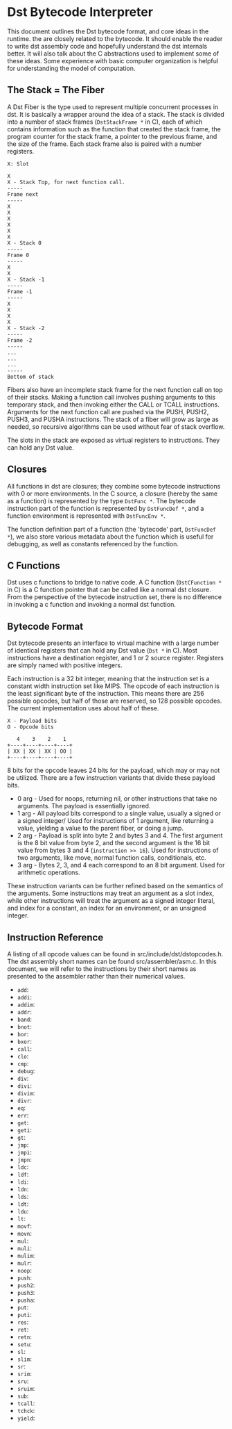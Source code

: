 # Dst Bytecode Interpreter

This document outlines the Dst bytecode format, and core ideas in the runtime.
the are closely related to the bytecode. It should enable the reader
to write dst assembly code and hopefully understand the dst internals better.
It will also talk about the C abstractions used to implement some of these ideas.
Some experience with basic computer organization is helpful for understanding
the model of computation.

## The Stack = The Fiber

A Dst Fiber is the type used to represent multiple concurrent processes
in dst. It is basically a wrapper around the idea of a stack. The stack is
divided into a number of stack frames (`DstStackFrame *` in C), each of which
contains information such as the function that created the stack frame, 
the program counter for the stack frame, a pointer to the previous frame,
and the size of the frame. Each stack frame also is paired with a number
registers.

```
X: Slot

X
X - Stack Top, for next function call.
-----
Frame next
-----
X
X
X
X
X
X
X - Stack 0
-----
Frame 0
-----
X
X
X - Stack -1
-----
Frame -1
-----
X
X
X
X
X - Stack -2
-----
Frame -2
-----
...
...
...
----- 
Bottom of stack
```

Fibers also have an incomplete stack frame for the next function call on top
of their stacks. Making a function call involves pushing arguments to this
temporary stack, and then invoking either the CALL or TCALL instructions.
Arguments for the next function call are pushed via the PUSH, PUSH2, PUSH3, and
PUSHA instructions. The stack of a fiber will grow as large as needed, so
recursive algorithms can be used without fear of stack overflow.

The slots in the stack are exposed as virtual registers to instructions. They
can hold any Dst value.

## Closures

All functions in dst are closures; they combine some bytecode instructions
with 0 or more environments. In the C source, a closure (hereby the same as
a function) is represented by the type `DstFunc *`. The bytecode instruction
part of the function is represented by `DstFuncDef *`, and a function environment
is represented with `DstFuncEnv *`.

The function definition part of a function (the 'bytecode' part, `DstFuncDef *`),
we also store various metadata about the function which is useful for debugging,
as well as constants referenced by the function.

## C Functions

Dst uses c functions to bridge to native code. A C function
(`DstCFunction *` in C) is a C function pointer that can be called like
a normal dst closure. From the perspective of the bytecode instruction set, there is no difference
in invoking a c function and invoking a normal dst function.

## Bytecode Format

Dst bytecode presents an interface to virtual machine with a large number
of identical registers that can hold any Dst value (`Dst *` in C). Most instructions
have a destination register, and 1 or 2 source register. Registers are simply
named with positive integers.

Each instruction is a 32 bit integer, meaning that the instruction set is a constant
width instruction set like MIPS. The opcode of each instruction is the least significant
byte of the instruction. This means there are 256 possible opcodes, but half of those
are reserved, so 128 possible opcodes. The current implementation uses about half of these.

```
X - Payload bits
O - Opcode bits

   4    3    2    1
+----+----+----+----+
| XX | XX | XX | OO |
+----+----+----+----+
```

8 bits for the opcode leaves 24 bits for the payload, which may or may not be utilized.
There are a few instruction variants that divide these payload bits.

* 0 arg - Used for noops, returning nil, or other instructions that take no
  arguments. The payload is essentially ignored.
* 1 arg - All payload bits correspond to a single value, usually a signed or a signed integer/
  Used for instructions of 1 argument, like returning a value, yielding a value to the parent fiber,
  or doing a jump.
* 2 arg - Payload is split into byte 2 and bytes 3 and 4.
  The first argument is the 8 bit value from byte 2, and the second argument is the 16 bit value
  from bytes 3 and 4 (`instruction >> 16`). Used for instructions of two arguments, like move, normal
  function calls, conditionals, etc.
* 3 arg - Bytes 2, 3, and 4 each correspond to an 8 bit argument.
  Used for arithmetic operations.

These instruction variants can be further refined based on the semantics of the arguments.
Some instructions may treat an argument as a slot index, while other instructions
will treat the argument as a signed integer literal, and index for a constant, an index
for an environment, or an unsigned integer.

## Instruction Reference

A listing of all opcode values can be found in src/include/dst/dstopcodes.h. The dst assembly
short names can be found src/assembler/asm.c. In this document, we will refer to the instructions
by their short names as presented to the assembler rather than their numerical values.

* `add`:
* `addi`:
* `addim`:
* `addr`:
* `band`:
* `bnot`:
* `bor`:
* `bxor`:
* `call`:
* `clo`:
* `cmp`:
* `debug`:
* `div`:
* `divi`:
* `divim`:
* `divr`:
* `eq`:
* `err`:
* `get`:
* `geti`:
* `gt`:
* `jmp`:
* `jmpi`:
* `jmpn`:
* `ldc`:
* `ldf`:
* `ldi`:
* `ldn`:
* `lds`:
* `ldt`:
* `ldu`:
* `lt`:
* `movf`:
* `movn`:
* `mul`:
* `muli`:
* `mulim`:
* `mulr`:
* `noop`:
* `push`:
* `push2`:
* `push3`:
* `pusha`:
* `put`:
* `puti`:
* `res`:
* `ret`:
* `retn`:
* `setu`:
* `sl`:
* `slim`:
* `sr`:
* `srim`:
* `sru`:
* `sruim`:
* `sub`:
* `tcall`:
* `tchck`:
* `yield`:


